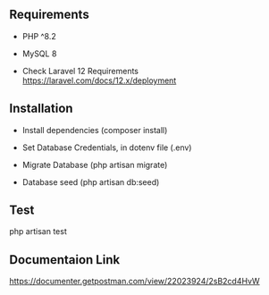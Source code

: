 ## Requirements

* PHP ^8.2
* MySQL 8

* Check Laravel 12 Requirements https://laravel.com/docs/12.x/deployment

## Installation

* Install dependencies (composer install)

* Set Database Credentials, in dotenv file (.env)

* Migrate Database (php artisan migrate)

* Database seed (php artisan db:seed)

## Test

php artisan test

## Documentaion Link

https://documenter.getpostman.com/view/22023924/2sB2cd4HvW